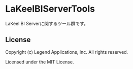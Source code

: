 # LaKeelBIServerTools
LaKeel BI Serverに関するツール群です。

## License
Copyright (c) Legend Applications, Inc. All rights reserved.

Licensed under the MIT License.